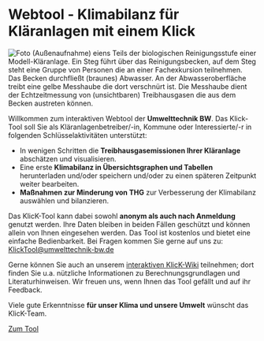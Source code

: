 # Webtool - Klimabilanz für Kläranlagen mit einem Klick

![Foto (Außenaufnahme) eiens Teils der biologischen Reinigungsstufe einer Modell-Kläranlage. Ein Steg führt über das Reinigungsbecken, auf dem Steg steht eine Gruppe von Personen die an einer Fachexkursion teilnehmen. Das Becken durchfließt (braunes) Abwasser. An der Abwasseroberfläche treibt eine gelbe Messhaube die dort verschnürt ist. Die Messhaube dient der Echtzeitmessung von (unsichtbaren) Treibhausgasen die aus dem Becken austreten können.](klaeranlage.jpg)

Willkommen zum interaktiven Webtool der **Umwelttechnik BW**.
Das Klick-Tool soll Sie als Kläranlagenbetreiber/-in,
Kommune oder Interessierte/-r in folgenden Schlüsselaktivitäten unterstützt:

- In wenigen Schritten die **Treibhausgasemissionen Ihrer Kläranlage** abschätzen und visualisieren.
- Eine erste **Klimabilanz in Übersichtsgraphen und Tabellen** herunterladen und/oder speichern und/oder
  zu einen späteren Zeitpunkt weiter bearbeiten.
- **Maßnahmen zur Minderung von THG** zur Verbesserung der Klimabilanz auswählen und bilanzieren.

Das KlicK-Tool kann dabei sowohl **anonym als auch nach Anmeldung** genutzt werden.
Ihre Daten bleiben in beiden Fällen geschützt und können allein von Ihnen eingesehen werden.
Das Tool ist kostenlos und bietet eine einfache Bedienbarkeit.
Bei Fragen kommen Sie gerne auf uns zu: [KlickTool@umwelttechnik-bw.de](mailto:klicktool@umwelttechnik-bw.de)

Gerne können Sie auch an unserem [interaktiven KlicK-Wiki](https://codeberg.org/slowtec/klick/wiki) teilnehmen;
dort finden Sie u.a. nützliche Informationen zu Berechnungsgrundlagen und Literaturhinweisen.
Wir freuen uns, wenn Ihnen das Tool gefällt und auf ihr Feedback.

Viele gute Erkenntnisse **für unser Klima und unsere Umwelt** wünscht das KlicK-Team.

<a class="rounded bg-primary px-2 py-1 text-sm font-semibold text-black shadow-sm no-underline" href="/tool">Zum Tool</a>
